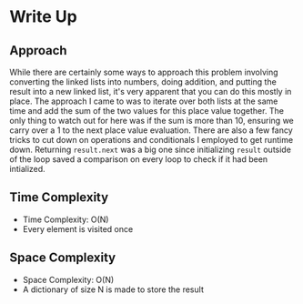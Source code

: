 # Write Up

## Approach

While there are certainly some ways to approach this problem involving converting the linked lists into numbers, doing addition, and putting the result into a new linked list, it's very apparent that you can do this mostly in place. The approach I came to was to iterate over both lists at the same time and add the sum of the two values for this place value together. The only thing to watch out for here was if the sum is more than 10, ensuring we carry over a 1 to the next place value evaluation. There are also a few fancy tricks to cut down on operations and conditionals I employed to get runtime down. Returning `result.next` was a big one since initializing `result` outside of the loop saved a comparison on every loop to check if it had been intialized.

## Time Complexity

- Time Complexity: O(N)
- Every element is visited once

## Space Complexity

- Space Complexity: O(N)
- A dictionary of size N is made to store the result
